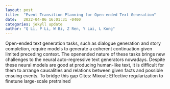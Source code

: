 ```yaml
---
layout: post
title:  "Event Transition Planning for Open-ended Text Generation"
date:   2022-04-06 16:01:31 -0400
categories: jekyll update
author: "Q Li, P Li, W Bi, Z Ren, Y Lai, L Kong"
---
```

Open-ended text generation tasks, such as dialogue generation and story completion, require models to generate a coherent continuation given limited preceding context. The openended nature of these tasks brings new challenges to the neural auto-regressive text generators nowadays. Despite these neural models are good at producing human-like text, it is difficult for them to arrange causalities and relations between given facts and possible ensuing events. To bridge this gap Cites: Mixout: Effective regularization to finetune large-scale pretrained